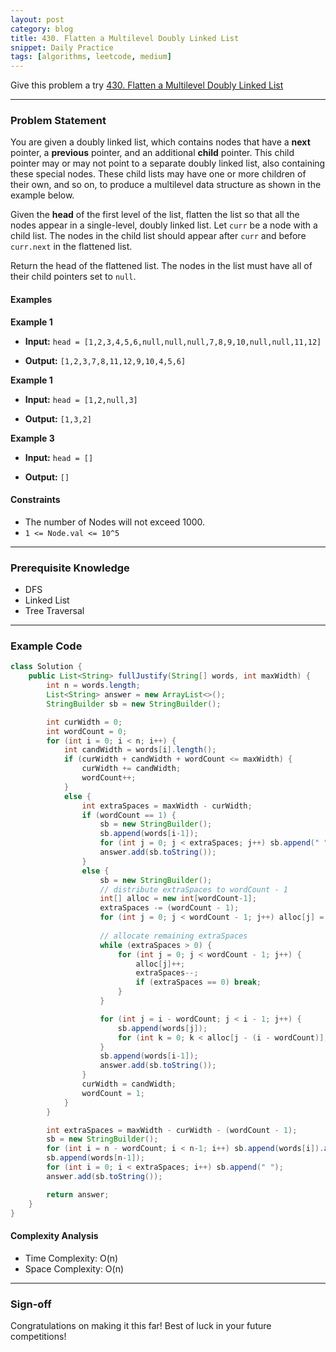 ```yaml
---
layout: post
category: blog
title: 430. Flatten a Multilevel Doubly Linked List
snippet: Daily Practice
tags: [algorithms, leetcode, medium]
---
```


Give this problem a try [430. Flatten a Multilevel Doubly Linked List](https://leetcode.com/problems/flatten-a-multilevel-doubly-linked-list/description/)

---

### Problem Statement

You are given a doubly linked list, which contains nodes that have a **next** pointer, a **previous** pointer, and an additional **child** pointer. This child pointer may or may not point to a separate doubly linked list, also containing these special nodes. These child lists may have one or more children of their own, and so on, to produce a multilevel data structure as shown in the example below.

Given the **head** of the first level of the list, flatten the list so that all the nodes appear in a single-level, doubly linked list. Let `curr` be a node with a child list. The nodes in the child list should appear after `curr` and before `curr.next` in the flattened list.

Return the head of the flattened list. The nodes in the list must have all of their child pointers set to `null`.

#### Examples

**Example 1**

- **Input:** 
  `head = [1,2,3,4,5,6,null,null,null,7,8,9,10,null,null,11,12]`

- **Output:** 
  `[1,2,3,7,8,11,12,9,10,4,5,6]`

**Example 1**

- **Input:** 
  `head = [1,2,null,3]`

- **Output:** 
  `[1,3,2]`

**Example 3**

- **Input:** 
  `head = []`

- **Output:** 
  `[]`

#### Constraints

- The number of Nodes will not exceed 1000.
- `1 <= Node.val <= 10^5`

---

### Prerequisite Knowledge

- DFS
- Linked List
- Tree Traversal

---

### Example Code
```java
class Solution {
    public List<String> fullJustify(String[] words, int maxWidth) {
        int n = words.length;
        List<String> answer = new ArrayList<>();
        StringBuilder sb = new StringBuilder();

        int curWidth = 0;
        int wordCount = 0;
        for (int i = 0; i < n; i++) {
            int candWidth = words[i].length();
            if (curWidth + candWidth + wordCount <= maxWidth) {
                curWidth += candWidth;
                wordCount++;
            }
            else {
                int extraSpaces = maxWidth - curWidth;
                if (wordCount == 1) {
                    sb = new StringBuilder();
                    sb.append(words[i-1]);
                    for (int j = 0; j < extraSpaces; j++) sb.append(" ");
                    answer.add(sb.toString());
                }
                else {
                    sb = new StringBuilder();
                    // distribute extraSpaces to wordCount - 1
                    int[] alloc = new int[wordCount-1];
                    extraSpaces -= (wordCount - 1);
                    for (int j = 0; j < wordCount - 1; j++) alloc[j] = 1;
                    
                    // allocate remaining extraSpaces
                    while (extraSpaces > 0) {
                        for (int j = 0; j < wordCount - 1; j++) {
                            alloc[j]++;
                            extraSpaces--;
                            if (extraSpaces == 0) break;
                        }
                    }

                    for (int j = i - wordCount; j < i - 1; j++) {
                        sb.append(words[j]);
                        for (int k = 0; k < alloc[j - (i - wordCount)]; k++) sb.append(" ");
                    }
                    sb.append(words[i-1]);
                    answer.add(sb.toString());
                }
                curWidth = candWidth;
                wordCount = 1;
            }
        } 

        int extraSpaces = maxWidth - curWidth - (wordCount - 1);
        sb = new StringBuilder();
        for (int i = n - wordCount; i < n-1; i++) sb.append(words[i]).append(" ");
        sb.append(words[n-1]);
        for (int i = 0; i < extraSpaces; i++) sb.append(" ");
        answer.add(sb.toString());

        return answer;
    }
}
```

#### Complexity Analysis
- Time Complexity: O(n)
- Space Complexity: O(n)

---

### Sign-off

Congratulations on making it this far! Best of luck in your future competitions!